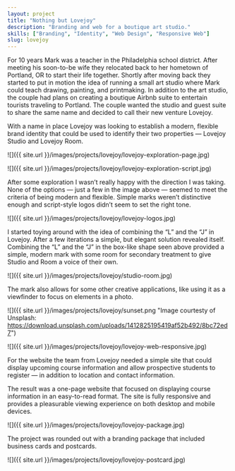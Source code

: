 ```yaml
---
layout: project
title: "Nothing but Lovejoy"
description: "Branding and web for a boutique art studio."
skills: ["Branding", "Identity", "Web Design", "Responsive Web"]
slug: lovejoy
---
```

For 10 years Mark was a teacher in the Philadelphia school district. After meeting his soon-to-be wife they relocated back to her hometown of Portland, OR to start their life together. Shortly after moving back they started to put in motion the idea of running a small art studio where Mark could teach drawing, painting, and printmaking. In addition to the art studio, the couple had plans on creating a boutique Airbnb suite to entertain tourists traveling to Portland. The couple wanted the studio and guest suite to share the same name and decided to call their new venture Lovejoy.

With a name in place Lovejoy was looking to establish a modern, flexible brand identity that could be used to identify their two properties — Lovejoy Studio and Lovejoy Room.

![]({{ site.url }}/images/projects/lovejoy/lovejoy-exploration-page.jpg)

![]({{ site.url }}/images/projects/lovejoy/lovejoy-exploration-script.jpg)

After some exploration I wasn’t really happy with the direction I was taking. None of the options — just a few in the image above — seemed to meet the criteria of being modern and flexible. Simple marks weren’t distinctive enough and script-style logos didn’t seem to set the right tone.

![]({{ site.url }}/images/projects/lovejoy/lovejoy-logos.jpg)

I started toying around with the idea of combining the “L” and the “J” in Lovejoy. After a few iterations a simple, but elegant solution revealed itself. Combining the “L” and the “J” in the box-like shape seen above provided a simple, modern mark with some room for secondary treatment to give Studio and Room a voice of their own.

![]({{ site.url }}/images/projects/lovejoy/studio-room.jpg)

The mark also allows for some other creative applications, like using it as a viewfinder to focus on elements in a photo.

![]({{ site.url }}/images/projects/lovejoy/sunset.png "Image courtesty of Unsplash: https://download.unsplash.com/uploads/1412825195419af52b492/8bc72ed7")

![]({{ site.url }}/images/projects/lovejoy/lovejoy-web-responsive.jpg)

For the website the team from Lovejoy needed a simple site that could display upcoming course information and allow prospective students to register — in addition to location and contact information.

The result was a one-page website that focused on displaying course information in an easy-to-read format. The site is fully responsive and provides a pleasurable viewing experience on both desktop and mobile devices.

![]({{ site.url }}/images/projects/lovejoy/lovejoy-package.jpg)

The project was rounded out with a branding package that included business cards and postcards.

![]({{ site.url }}/images/projects/lovejoy/lovejoy-postcard.jpg)


